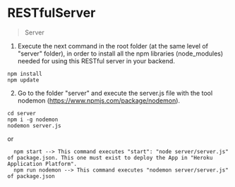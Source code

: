 # RESTfulServer
> Server 

1. Execute the next command in the root folder (at the same level of "server" folder), in order to install all the npm libraries (node_modules) needed for using this RESTful server in your backend.

```
npm install
npm update
```

2. Go to the folder "server" and execute the server.js file with the tool nodemon (https://www.npmjs.com/package/nodemon).

```
cd server
npm i -g nodemon
nodemon server.js
```

or

```
  npm start --> This command executes "start": "node server/server.js" of package.json. This one must exist to deploy the App in "Heroku Application Platform".
  npm run nodemon --> This command executes "nodemon server/server.js" of package.json
  
```